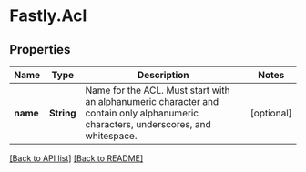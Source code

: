# Fastly.Acl

## Properties

Name | Type | Description | Notes
------------ | ------------- | ------------- | -------------
**name** | **String** | Name for the ACL. Must start with an alphanumeric character and contain only alphanumeric characters, underscores, and whitespace. | [optional] 



[[Back to API list]](../../README.md#endpoints) [[Back to README]](../../README.md)
